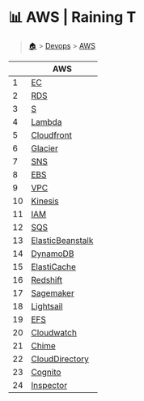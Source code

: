 # 📊 AWS  | Raining T

> [🏠](/) > [Devops](/devops) > [AWS](/devops/AWS)

<table><thead><tr><th></th><th>AWS</th></tr></thead><tbody><tr><td>1</td><td><a href="/devops/AWS/01-EC2">EC</a></td></tr><tr><td>2</td><td><a href="/devops/AWS/02-RDS">RDS</a></td></tr><tr><td>3</td><td><a href="/devops/AWS/03-S3">S</a></td></tr><tr><td>4</td><td><a href="/devops/AWS/04-Lambda">Lambda</a></td></tr><tr><td>5</td><td><a href="/devops/AWS/05-Cloudfront">Cloudfront</a></td></tr><tr><td>6</td><td><a href="/devops/AWS/06-Glacier">Glacier</a></td></tr><tr><td>7</td><td><a href="/devops/AWS/07-SNS">SNS</a></td></tr><tr><td>8</td><td><a href="/devops/AWS/08-EBS">EBS</a></td></tr><tr><td>9</td><td><a href="/devops/AWS/09-VPC">VPC</a></td></tr><tr><td>10</td><td><a href="/devops/AWS/10-Kinesis">Kinesis</a></td></tr><tr><td>11</td><td><a href="/devops/AWS/11-IAM">IAM</a></td></tr><tr><td>12</td><td><a href="/devops/AWS/12-SQS">SQS</a></td></tr><tr><td>13</td><td><a href="/devops/AWS/13-ElasticBeanstalk">ElasticBeanstalk</a></td></tr><tr><td>14</td><td><a href="/devops/AWS/14-DynamoDB">DynamoDB</a></td></tr><tr><td>15</td><td><a href="/devops/AWS/15-ElastiCache">ElastiCache</a></td></tr><tr><td>16</td><td><a href="/devops/AWS/16-Redshift">Redshift</a></td></tr><tr><td>17</td><td><a href="/devops/AWS/17-Sagemaker">Sagemaker</a></td></tr><tr><td>18</td><td><a href="/devops/AWS/18-Lightsail">Lightsail</a></td></tr><tr><td>19</td><td><a href="/devops/AWS/19-EFS">EFS</a></td></tr><tr><td>20</td><td><a href="/devops/AWS/20-Cloudwatch">Cloudwatch</a></td></tr><tr><td>21</td><td><a href="/devops/AWS/21-Chime">Chime</a></td></tr><tr><td>22</td><td><a href="/devops/AWS/22-CloudDirectory">CloudDirectory</a></td></tr><tr><td>23</td><td><a href="/devops/AWS/23-Cognito">Cognito</a></td></tr><tr><td>24</td><td><a href="/devops/AWS/24-Inspector">Inspector</a></td></tr></tbody></table>


